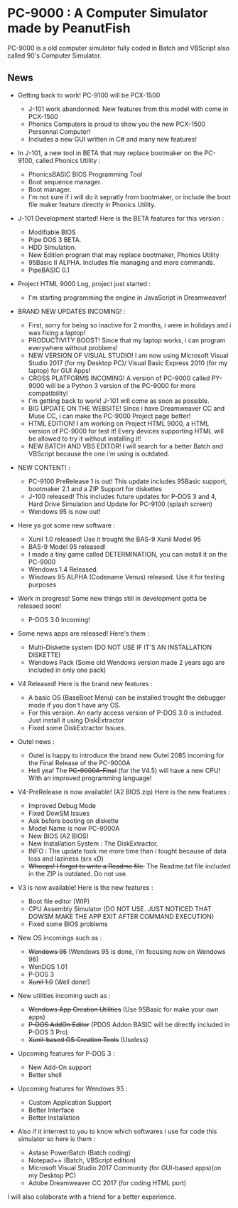 # PC-9000 : A Computer Simulator made by PeanutFish



PC-9000 is a old computer simulator fully coded in Batch and VBScript also called 90's Computer Simulator.

News
-----
   - Getting back to work! PC-9100 will be PCX-1500
      - J-101 work abandonned. New features from this model with come in PCX-1500
      - Phonics Computers is proud to show you the new PCX-1500 Personnal Computer!
      - Includes a new GUI written in C# and many new features!
   - In J-101, a new tool in BETA that may replace bootmaker on the PC-9100, called Phonics Utility :
      - PhonicsBASIC BIOS Programming Tool
      - Boot sequence manager.
      - Boot manager.
      - I'm not sure if i will do it sepratly from bootmaker, or include the boot file maker feature directly in Phonics Utility.
   - J-101 Development started! Here is the BETA features for this version :
      - Modifiable BIOS
      - Pipe DOS 3 BETA.
      - HDD Simulation.
      - New Edition program that may replace bootmaker, Phonics Utility
      - 95Basic II ALPHA. Includes file managing and more commands.
      - PipeBASIC 0.1
   - Project HTML 9000 Log, project just started :
      - I'm starting programming the engine in JavaScript in Dreamweaver!
   - BRAND NEW UPDATES INCOMING! :
      - First, sorry for being so inactive for 2 months, i were in holidays and i was fixing a laptop!
      - PRODUCTIVITY BOOST! Since that my laptop works, i can program everywhere without problems!
      - NEW VERSION OF VISUAL STUDIO! I am now using Microsoft Visual Studio 2017 (for my Desktop PC)/ Visual Basic Express 2010 (for my laptop) for GUI Apps!
      - CROSS PLATFORMS INCOMING! A version of PC-9000 called PY-9000 will be a Python 3 version of the PC-9000 for more compatibility!
      - I'm getting back to work! J-101 will come as soon as possible.
      - BIG UPDATE ON THE WEBSITE! Since i have Dreamweaver CC and Muse CC, i can make the PC-9000 Project page better!
      - HTML EDITION! I am working on Project HTML 9000, a HTML version of PC-9000 for test it! Every devices supporting HTML will be allowed to try it without installing it!
      - NEW BATCH AND VBS EDITOR! I will search for a better Batch and VBScript because the one i'm using is outdated.
   - NEW CONTENT! :
      - PC-9100 PreRelease 1 is out! This update includes 95Basic support, bootmaker 2.1 and a ZIP Support for diskettes
      - J-100 released! This includes future updates for P-DOS 3 and 4, Hard Drive Simulation and Update for PC-9100 (splash screen)
      - Wendows 95 is now out!
   - Here ya got some new software :
      - Xunil 1.0 released! Use it trought the BAS-9 Xunil Model 95
      - BAS-9 Model 95 released!
      - I made a tiny game called DETERMINATION, you can install it on the PC-9000
      - Wendows 1.4 Released.
      - Windows 95 ALPHA (Codename Venus) released. Use it for testing purposes
   - Work in progress! Some new things still in development gotta be relesaed soon!
      - P-DOS 3.0 Incoming!
   - Some news apps are released! Here's them :
      - Multi-Diskette system (DO NOT USE IF IT'S AN INSTALLATION DISKETTE)
      - Wendows Pack (Some old Wendows version made 2 years ago are included in only one pack)
   - V4 Released! Here is the brand new features :
      - A basic OS (BaseBoot Menu) can be installed trought the debugger mode if you don't have any OS.
      - For this version. An early access version of P-DOS 3.0 is included. Just install it using DiskExtractor
      - Fixed some DiskExtractor Issues.
   - Outel news :
      - Outel is happy to introduce the brand new Outel 2085 incoming for the Final Release of the PC-9000A
      - Hell yea! The ~~PC-9000A-Final~~ (for the V4.5) will have a new CPU! With an improved programming language!
  - V4-PreRelease is now available! (A2 BIOS.zip) Here is the new features :
    - Improved Debug Mode
    - Fixed DowSM Issues
    - Ask before booting on diskette
    - Model Name is now PC-9000A
    - New BIOS (A2 BIOS)
    - New Installation System : The DiskExtractor.
    + INFO : The update took me more time than i tought because of data loss and laziness (srx xD)
    - ~~Whoops! I forgot to write a Readme file.~~ The Readme.txt file included in the ZIP is outdated. Do not use.
  - V3 is now available! Here is the new features :
    - Boot file editor (WIP)
    - CPU Assembly Simulator (DO NOT USE. JUST NOTICED THAT DOWSM MAKE THE APP EXIT AFTER COMMAND EXECUTION)
    - Fixed some BIOS problems
  - New OS incomings such as :
    - ~~Wendows 95~~ (Wendows 95 is done, i'm focusing now on Wendows 96)
    - WenDOS 1.01
    - P-DOS 3
    - ~~Xunil 1.0~~ (Well done!)
  - New utilities incoming such as :
    - ~~Wendows App Creation Utilities~~ (Use 95Basic for make your own apps)
    - ~~P-DOS AddOn Editor~~ (PDOS Addon BASIC will be directly included in P-DOS 3 Pro)
    - ~~Xunil-based OS Creation Tools~~ (Useless)
  - Upcoming features for P-DOS 3 :
    - New Add-On support
    - Better shell
  - Upcoming features for Wendows 95 :
    - Custom Application Support
    - Better Interface
    - Better Installation
    
  - Also if it interrest to you to know which softwares i use for code this simulator so here is them :
    - Astase PowerBatch (Batch coding)
    - Notepad++ (Batch, VBScript edition)
    - Microsoft Visual Studio 2017 Community (for GUI-based apps)(on my Desktop PC)
    - Adobe Dreamweaver CC 2017 (for coding HTML port)
    
    
    
 I will also colaborate with a friend for a better experience.
